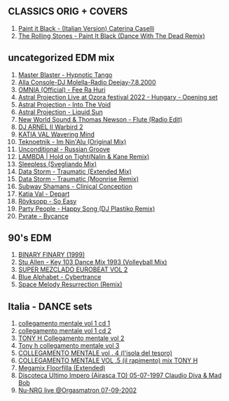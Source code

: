 CLASSICS ORIG + COVERS
--------
1.  [ Paint it Black - (Italian Version) Caterina Caselli ](https://www.youtube.com/watch?v=ok09KdHzOMg)
2.  [ The Rolling Stones - Paint It Black (Dance With The Dead Remix) ](https://www.youtube.com/watch?v=DrSqSCIvKK8)


uncategorized EDM mix
------------
1.  [Master Blaster - Hypnotic Tango](https://www.youtube.com/watch?v=qidiM8vTg40)  
2.  [Alla Console-DJ Molella-Radio Deejay-7.8.2000](https://www.youtube.com/watch?v=10Xz3zA3AQk)  
3.  [OMNIA (Official) - Fee Ra Huri](https://www.youtube.com/watch?v=J56VVtlZCGE)  
4.  [Astral Projection Live at Ozora festival 2022 - Hungary - Opening set](https://www.youtube.com/watch?v=XfF10Cn3S5o)  
5.  [Astral Projection - Into The Void](https://www.youtube.com/watch?v=js8mhVrB8CA)   
6.  [Astral Projection - Liquid Sun](https://www.youtube.com/watch?v=0KYdyzYuKAg)  
7.  [New World Sound & Thomas Newson - Flute (Radio Edit)](https://www.youtube.com/watch?v=8-bDRIILzZ8)  
8.  [DJ ARNEL II Warbird 2](https://www.youtube.com/watch?v=64M9aQGOYKk)  
9.  [KATIA VAL  Wavering Mind](https://www.youtube.com/watch?v=fp65CEq85AY)  
10.  [Teknoetnik - Im Nin'Alu (Original Mix)](https://www.youtube.com/watch?v=jNmlNFhbZyQ)  
11.  [Unconditional - Russian Groove](https://www.youtube.com/watch?v=VR5S9hQBL_g)  
12.  [LAMBDA | Hold on Tight(Nalin & Kane Remix)](https://www.youtube.com/watch?v=_D6WRsoZOMQ)  
13.  [Sleepless (Svegliando Mix)](https://www.youtube.com/watch?v=RmrsPZGCW5k)
14.  [Data Storm - Traumatic (Extended Mix)](https://www.youtube.com/watch?v=mS5rEbjR09I)  
15.  [ Data Storm - Traumatic (Moonrise Remix) ](https://www.youtube.com/watch?v=2BXS788TB2A)
16.  [ Subway Shamans - Clinical Conception ](https://www.youtube.com/watch?v=-OMLnGtIzug)
17.  [Katia Val - Depart](https://www.youtube.com/watch?v=ZfLhnRMnqsY)
18.  [ Röyksopp - So Easy ](https://www.youtube.com/watch?v=bmatItacEvM)
19.  [ Party People - Happy Song (DJ Plastiko Remix) ](https://www.youtube.com/watch?v=mJE_MsmFesg)
20.  [ Pyrate - Bycance ](https://www.youtube.com/watch?v=wAa6dJLatdk)



90's EDM
-----------
1.  [ BINARY FINARY (1999) ](https://www.youtube.com/watch?v=ZJ8FYZSGDcI)  
2.  [ Stu Allen - Key 103 Dance Mix 1993 (Volleyball Mix) ](https://www.youtube.com/watch?v=Rvy_n4ek3Vw)
3.  [ SUPER MEZCLADO EUROBEAT VOL 2 ](https://www.youtube.com/watch?v=792lDbatmrY)
4.  [ Blue Alphabet - Cybertrance ](https://www.youtube.com/watch?v=VdYDP8ii3iQ)
5.  [ Space Melody Resurrection (Remix) ](https://www.youtube.com/watch?v=myXVVrvPT1w)



Italia - DANCE sets
----------------
1.  [collegamento mentale vol 1 cd 1](https://www.youtube.com/watch?v=sW9nj9NP3y0)  
2.  [collegamento mentale vol 1 cd 2](https://www.youtube.com/watch?v=TGFjZfqem1g)  
3.  [TONY H Collegamento mentale vol 2](https://www.youtube.com/watch?v=JSDx5tjcDlo)  
4.  [Tony h collegamento mentale vol 3](https://www.youtube.com/watch?v=BtR2Qr0Qv_U)  
5.  [COLLEGAMENTO MENTALE vol . 4 (l'isola del tesoro)](https://www.youtube.com/watch?v=whlY1uWkEus)  
6.  [COLLEGAMENTO MENTALE VOL .5 (il rapimento) mix TONY H](https://www.youtube.com/watch?v=fUUWd3ro4rY)  
7.  [Megamix Floorfilla (Extended)](https://www.youtube.com/watch?v=SdBmOUHYYag)  
8.  [ Discoteca Ultimo Impero (Airasca TO) 05-07-1997 Claudio Diva & Mad Bob ](https://www.youtube.com/watch?v=PY4294AiXUk)
9.  [ Nu-NRG live @Orgasmatron 07-09-2002 ](https://www.youtube.com/watch?v=HvY016UyUVE)
